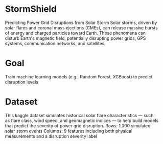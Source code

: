 # StormShield
Predicting Power Grid Disruptions from Solar Storm
Solar storms, driven by solar flares and coronal mass ejections (CMEs), can release massive bursts of energy and charged particles toward Earth. These phenomena can disturb Earth's magnetic field, potentially disrupting power grids, GPS systems, communication networks, and satellites.

# Goal
Train machine learning models (e.g., Random Forest, XGBoost) to predict disruption levels

# Dataset 
This kaggle dataset simulates historical solar flare characteristics — such as flare class, wind speed, and geomagnetic indices — to help build models that predict the severity of power grid disruption.
Rows: 1,000 simulated solar storm events
Columns: 9 features including both physical measurements and a disruption severity label
